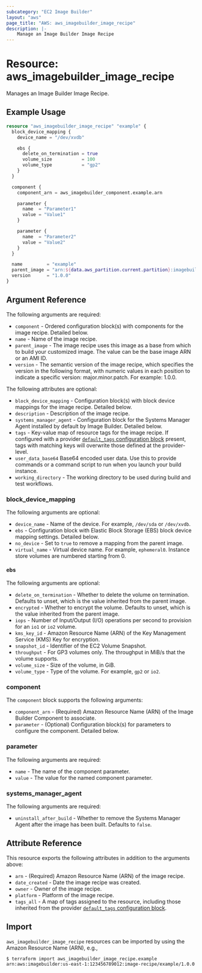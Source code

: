 ```yaml
---
subcategory: "EC2 Image Builder"
layout: "aws"
page_title: "AWS: aws_imagebuilder_image_recipe"
description: |-
    Manage an Image Builder Image Recipe
---
```


# Resource: aws_imagebuilder_image_recipe

Manages an Image Builder Image Recipe.

## Example Usage

```terraform
resource "aws_imagebuilder_image_recipe" "example" {
  block_device_mapping {
    device_name = "/dev/xvdb"

    ebs {
      delete_on_termination = true
      volume_size           = 100
      volume_type           = "gp2"
    }
  }

  component {
    component_arn = aws_imagebuilder_component.example.arn

    parameter {
      name  = "Parameter1"
      value = "Value1"
    }

    parameter {
      name  = "Parameter2"
      value = "Value2"
    }
  }

  name         = "example"
  parent_image = "arn:${data.aws_partition.current.partition}:imagebuilder:${data.aws_region.current.name}:aws:image/amazon-linux-2-x86/x.x.x"
  version      = "1.0.0"
}
```

## Argument Reference

The following arguments are required:

* `component` - Ordered configuration block(s) with components for the image recipe. Detailed below.
* `name` - Name of the image recipe.
* `parent_image` - The image recipe uses this image as a base from which to build your customized image. The value can be the base image ARN or an AMI ID.
* `version` - The semantic version of the image recipe, which specifies the version in the following format, with numeric values in each position to indicate a specific version: major.minor.patch. For example: 1.0.0.

The following attributes are optional:

* `block_device_mapping` - Configuration block(s) with block device mappings for the image recipe. Detailed below.
* `description` - Description of the image recipe.
* `systems_manager_agent` - Configuration block for the Systems Manager Agent installed by default by Image Builder. Detailed below.
* `tags` - Key-value map of resource tags for the image recipe. If configured with a provider [`default_tags` configuration block](https://registry.terraform.io/providers/hashicorp/aws/latest/docs#default_tags-configuration-block) present, tags with matching keys will overwrite those defined at the provider-level.
* `user_data_base64` Base64 encoded user data. Use this to provide commands or a command script to run when you launch your build instance.
* `working_directory` - The working directory to be used during build and test workflows.

### block_device_mapping

The following arguments are optional:

* `device_name` - Name of the device. For example, `/dev/sda` or `/dev/xvdb`.
* `ebs` - Configuration block with Elastic Block Storage (EBS) block device mapping settings. Detailed below.
* `no_device` - Set to `true` to remove a mapping from the parent image.
* `virtual_name` - Virtual device name. For example, `ephemeral0`. Instance store volumes are numbered starting from 0.

#### ebs

The following arguments are optional:

* `delete_on_termination` - Whether to delete the volume on termination. Defaults to unset, which is the value inherited from the parent image.
* `encrypted` - Whether to encrypt the volume. Defaults to unset, which is the value inherited from the parent image.
* `iops` - Number of Input/Output (I/O) operations per second to provision for an `io1` or `io2` volume.
* `kms_key_id` - Amazon Resource Name (ARN) of the Key Management Service (KMS) Key for encryption.
* `snapshot_id` - Identifier of the EC2 Volume Snapshot.
* `throughput` - For GP3 volumes only. The throughput in MiB/s that the volume supports.
* `volume_size` - Size of the volume, in GiB.
* `volume_type` - Type of the volume. For example, `gp2` or `io2`.

### component

The `component` block supports the following arguments:

* `component_arn` - (Required) Amazon Resource Name (ARN) of the Image Builder Component to associate.
* `parameter` - (Optional) Configuration block(s) for parameters to configure the component. Detailed below.

### parameter

The following arguments are required:

* `name` - The name of the component parameter.
* `value` - The value for the named component parameter.

### systems_manager_agent

The following arguments are required:

* `uninstall_after_build` - Whether to remove the Systems Manager Agent after the image has been built. Defaults to `false`.

## Attribute Reference

This resource exports the following attributes in addition to the arguments above:

* `arn` - (Required) Amazon Resource Name (ARN) of the image recipe.
* `date_created` - Date the image recipe was created.
* `owner` - Owner of the image recipe.
* `platform` - Platform of the image recipe.
* `tags_all` - A map of tags assigned to the resource, including those inherited from the provider [`default_tags` configuration block](https://registry.terraform.io/providers/hashicorp/aws/latest/docs#default_tags-configuration-block).

## Import

`aws_imagebuilder_image_recipe` resources can be imported by using the Amazon Resource Name (ARN), e.g.,

```
$ terraform import aws_imagebuilder_image_recipe.example arn:aws:imagebuilder:us-east-1:123456789012:image-recipe/example/1.0.0
```
